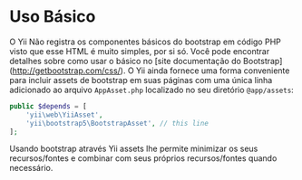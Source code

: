 Uso Básico
===========

O Yii Não registra os componentes básicos do bootstrap em código PHP visto que esse HTML é muito simples, por si só. 
Você pode encontrar detalhes sobre como usar o básico no [site documentação do Bootstrap] (http://getbootstrap.com/css/). O Yii ainda fornece uma
forma conveniente para incluir assets de bootstrap em suas páginas com uma única linha adicionado ao arquivo `AppAsset.php` localizado no seu 
diretório `@app/assets`:

```php
public $depends = [
    'yii\web\YiiAsset',
    'yii\bootstrap5\BootstrapAsset', // this line
];
```

Usando bootstrap através Yii assets lhe permite minimizar os seus recursos/fontes e combinar com seus próprios recursos/fontes quando
necessário.
